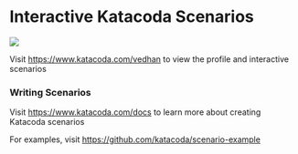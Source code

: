 # Interactive Katacoda Scenarios

[![](http://shields.katacoda.com/katacoda/vedhan/count.svg)](https://www.katacoda.com/vedhan "Get your profile on Katacoda.com")

Visit https://www.katacoda.com/vedhan to view the profile and interactive scenarios

### Writing Scenarios
Visit https://www.katacoda.com/docs to learn more about creating Katacoda scenarios

For examples, visit https://github.com/katacoda/scenario-example
